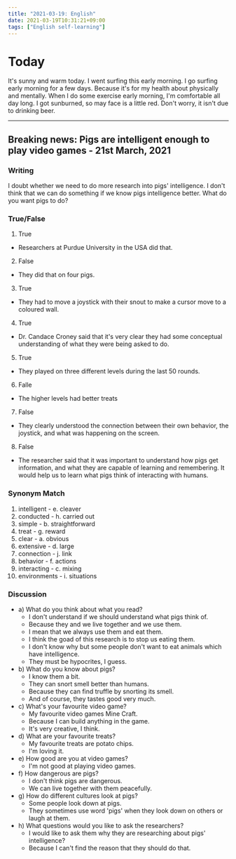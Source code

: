 ```yaml
---
title: "2021-03-19: English"
date: 2021-03-19T10:31:21+09:00
tags: ["English self-learning"]
---
```


# Today

It's sunny and warm today.
I went surfing this early morning.
I go surfing early morning for a few days.
Because it's for my health about physically and mentally.
When I do some exercise early morning, I'm comfortable all day long.
I got sunburned, so may face is a little red.
Don't worry, it isn't due to drinking beer.

- - -

## Breaking news: Pigs are intelligent enough to play video games - 21st March, 2021

### Writing

I doubt whether we need to do more research into pigs' intelligence.
I don't think that we can do something if we know pigs intelligence better.
What do you want pigs to do?

### True/False

1. True
  - Researchers at Purdue University in the USA did that.
2. False
  - They did that on four pigs.
3. True
  - They had to move a joystick with their snout to make a cursor move to a coloured wall.
4. True
  - Dr. Candace Croney said that it's very clear they had some conceptual understanding of what they were being asked to do.
5. True
  - They played on three different levels during the last 50 rounds.
6. Falle
  - The higher levels had better treats
7. False
  - They clearly understood the connection between their own behavior, the joystick, and what was happening on the screen.
8. False
  - The researcher said that it was important to understand how pigs get information, and what they are capable of learning and remembering. It would help us to learn what pigs think of interacting with humans.

### Synonym Match
1. intelligent - e. cleaver
2. conducted - h. carried out
3. simple - b. straightforward
4. treat - g. reward
5. clear - a. obvious
6. extensive - d. large
7. connection - j. link
8. behavior - f. actions
9. interacting - c. mixing
10. environments - i. situations

### Discussion

* a) What do you think about what you read?
  - I don't understand if we should understand what pigs think of.
  - Because they and we live together and we use them.
  - I mean that we always use them and eat them.
  - I think the goad of this research is to stop us eating them.
  - I don't know why but some people don't want to eat animals which have intelligence.
  - They must be hypocrites, I guess.
* b) What do you know about pigs?
  - I know them a bit.
  - They can snort smell better than humans.
  - Because they can find truffle by snorting its smell.
  - And of course, they tastes good very much.
* c) What's your favourite video game?
  - My favourite video games Mine Craft.
  - Because I can build anything in the game.
  - It's very creative, I think.
* d) What are your favourite treats?
  - My favourite treats are potato chips.
  - I'm loving it.
* e) How good are you at video games?
  - I'm not good at playing video games.
* f) How dangerous are pigs?
  - I don't think pigs are dangerous.
  - We can live together with them peacefully.
* g) How do different cultures look at pigs?
  - Some people look down at pigs.
  - They sometimes use word 'pigs' when they look down on others or laugh at them.
* h) What questions would you like to ask the researchers?
  - I would like to ask them why they are researching about pigs' intelligence?
  - Because I can't find the reason that they should do that.
